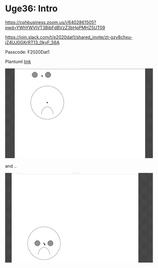 # Uge36: Intro

https://cphbusiness.zoom.us/j/6402861505?pwd=YWhYWVlVT3BjbFdBVzZ3bHpPMHZ5UT09

https://join.slack.com/t/e2020dat1/shared_invite/zt-gzy8chxu-jZ4UJ0GKrRT13_0kyF_56A

Passcode: F2020Dat1

Plantuml [link](http://www.plantuml.com/plantuml/png/NPEnZjim38PtFqMsj5a2z0dI9kXI62tIeSseIAn3M1PLYieXz_Ids4UTuEt_VfBYRm8-934i4mOtcTZjDf79GaeOXcwtsoJXR2Kp52W4akEi79kNRcwucRWKluemNhD0AbWOlCUOe2S7dpul5eCLvO9VJcKRJYXuro6BRBtswnEA7aFLaJ18-sxH--s2_xDnMZ9iLQRYCoW9emc3rop7p3N45LuHM1ljir9Wk--UH9vOZo4O1fqnTXoOSgYR_w7tgWDzRoW9qmWQM1zj3sKz6FuO_gq3xRWcmX2pp8bwoWcMdkafVp6a1Avn_ZRwignN_9P5A3J6qQCTOVaSzKviXa6zTilAw-c-SixWmQpR_jm0l3gn9gnmcJ-nu0zuNCcmMueZF4hsge_ae49DitOgQnAz_wOtSfkt_8p0HeZJJ6SJ74rTrnqWkFV_umq0)

![](smiley.gif)

and ..

![](smileymove.gif)
